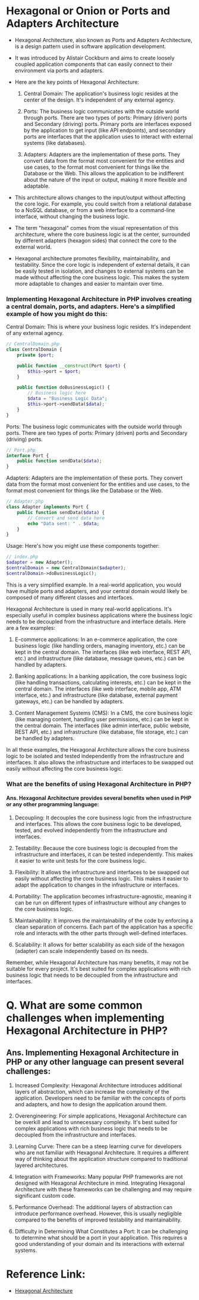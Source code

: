 # Hexagonal or Onion or Ports and Adapters Architecture

- Hexagonal Architecture, also known as Ports and Adapters Architecture, is a design pattern used in software application development.
- It was introduced by Alistair Cockburn and aims to create loosely coupled application components that can easily connect to their environment via ports and adapters.

- Here are the key points of Hexagonal Architecture:

    1. Central Domain: The application's business logic resides at the center of the design. It's independent of any external agency.

    1. Ports: The business logic communicates with the outside world through ports. There are two types of ports: Primary (driven) ports and Secondary (driving) ports. Primary ports are interfaces exposed by the application to get input (like API endpoints), and secondary ports are interfaces that the application uses to interact with external systems (like databases).

    1. Adapters: Adapters are the implementation of these ports. They convert data from the format most convenient for the entities and use cases, to the format most convenient for things like the Database or the Web. This allows the application to be indifferent about the nature of the input or output, making it more flexible and adaptable.

- This architecture allows changes to the input/output without affecting the core logic. For example, you could switch from a relational database to a NoSQL database, or from a web interface to a command-line interface, without changing the business logic.

- The term "hexagonal" comes from the visual representation of this architecture, where the core business logic is at the center, surrounded by different adapters (hexagon sides) that connect the core to the external world.

- Hexagonal architecture promotes flexibility, maintainability, and testability. Since the core logic is independent of external details, it can be easily tested in isolation, and changes to external systems can be made without affecting the core business logic. This makes the system more adaptable to changes and easier to maintain over time.

### Implementing Hexagonal Architecture in PHP involves creating a central domain, ports, and adapters. Here's a simplified example of how you might do this:

Central Domain: This is where your business logic resides. It's independent of any external agency.
```php
// CentralDomain.php
class CentralDomain {
    private $port;

    public function __construct(Port $port) {
        $this->port = $port;
    }

    public function doBusinessLogic() {
        // Business logic here
        $data = "Business Logic Data";
        $this->port->sendData($data);
    }
}
```
Ports: The business logic communicates with the outside world through ports. There are two types of ports: Primary (driven) ports and Secondary (driving) ports.

```php
// Port.php
interface Port {
    public function sendData($data);
}
```
Adapters: Adapters are the implementation of these ports. They convert data from the format most convenient for the entities and use cases, to the format most convenient for things like the Database or the Web.

```php
// Adapter.php
class Adapter implements Port {
    public function sendData($data) {
        // Convert and send data here
        echo "Data sent: " . $data;
    }
}
```
Usage: Here's how you might use these components together:

```php
// index.php
$adapter = new Adapter();
$centralDomain = new CentralDomain($adapter);
$centralDomain->doBusinessLogic();
```

This is a very simplified example. In a real-world application, you would have multiple ports and adapters, and your central domain would likely be composed of many different classes and interfaces.

 Hexagonal Architecture is used in many real-world applications. It's especially useful in complex business applications where the business logic needs to be decoupled from the infrastructure and interface details. Here are a few examples:

 1. E-commerce applications: In an e-commerce application, the core business logic (like handling orders, managing inventory, etc.) can be kept in the central domain. The interfaces (like web interface, REST API, etc.) and infrastructure (like database, message queues, etc.) can be handled by adapters.

 1. Banking applications: In a banking application, the core business logic (like handling transactions, calculating interests, etc.) can be kept in the central domain. The interfaces (like web interface, mobile app, ATM interface, etc.) and infrastructure (like database, external payment gateways, etc.) can be handled by adapters.

 1. Content Management Systems (CMS): In a CMS, the core business logic (like managing content, handling user permissions, etc.) can be kept in the central domain. The interfaces (like admin interface, public website, REST API, etc.) and infrastructure (like database, file storage, etc.) can be handled by adapters.

In all these examples, the Hexagonal Architecture allows the core business logic to be isolated and tested independently from the infrastructure and interfaces. It also allows the infrastructure and interfaces to be swapped out easily without affecting the core business logic.


### What are the benefits of using Hexagonal Architecture in PHP?
#### Ans. Hexagonal Architecture provides several benefits when used in PHP or any other programming language:

 1. Decoupling: It decouples the core business logic from the infrastructure and interfaces. This allows the core business logic to be developed, tested, and evolved independently from the infrastructure and interfaces.

1. Testability: Because the core business logic is decoupled from the infrastructure and interfaces, it can be tested independently. This makes it easier to write unit tests for the core business logic.

1. Flexibility: It allows the infrastructure and interfaces to be swapped out easily without affecting the core business logic. This makes it easier to adapt the application to changes in the infrastructure or interfaces.

1. Portability: The application becomes infrastructure-agnostic, meaning it can be run on different types of infrastructure without any changes to the core business logic.

1. Maintainability: It improves the maintainability of the code by enforcing a clean separation of concerns. Each part of the application has a specific role and interacts with the other parts through well-defined interfaces.

1. Scalability: It allows for better scalability as each side of the hexagon (adapter) can scale independently based on its needs.

Remember, while Hexagonal Architecture has many benefits, it may not be suitable for every project. It's best suited for complex applications with rich business logic that needs to be decoupled from the infrastructure and interfaces.

# Q. What are some common challenges when implementing Hexagonal Architecture in PHP?
## Ans. Implementing Hexagonal Architecture in PHP or any other language can present several challenges:

1. Increased Complexity: Hexagonal Architecture introduces additional layers of abstraction, which can increase the complexity of the application. Developers need to be familiar with the concepts of ports and adapters, and how to design the application around them.

1. Overengineering: For simple applications, Hexagonal Architecture can be overkill and lead to unnecessary complexity. It's best suited for complex applications with rich business logic that needs to be decoupled from the infrastructure and interfaces.

1. Learning Curve: There can be a steep learning curve for developers who are not familiar with Hexagonal Architecture. It requires a different way of thinking about the application structure compared to traditional layered architectures.

1. Integration with Frameworks: Many popular PHP frameworks are not designed with Hexagonal Architecture in mind. Integrating Hexagonal Architecture with these frameworks can be challenging and may require significant custom code.

1. Performance Overhead: The additional layers of abstraction can introduce performance overhead. However, this is usually negligible compared to the benefits of improved testability and maintainability.

1. Difficulty in Determining What Constitutes a Port: It can be challenging to determine what should be a port in your application. This requires a good understanding of your domain and its interactions with external systems.


# Reference Link:
- [Hexagonal Architecture](https://www.youtube.com/watch?v=JubdZIdLQ4M) 